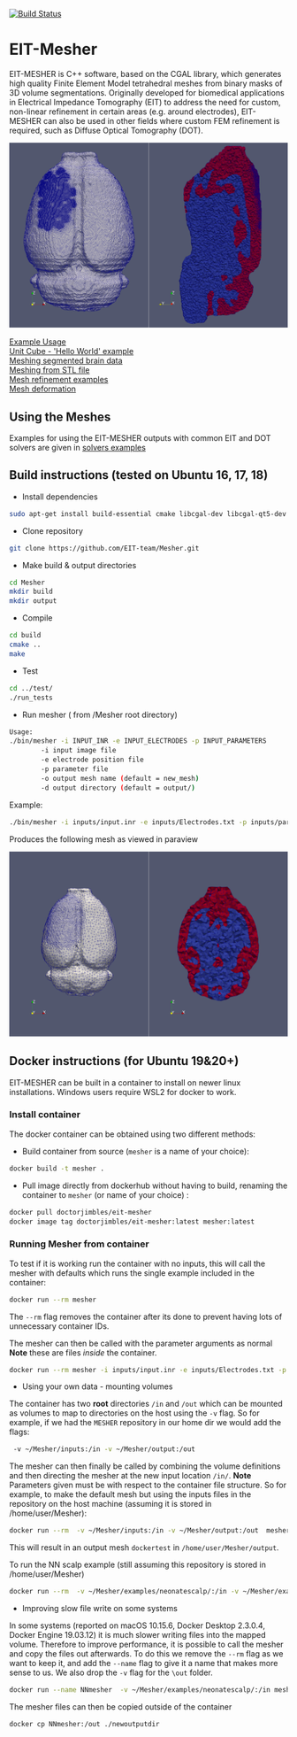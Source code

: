 [![Build Status](https://travis-ci.org/EIT-team/Mesher.svg?branch=master)](https://travis-ci.org/EIT-team/Mesher)
# EIT-Mesher

EIT-MESHER is C++ software, based on the CGAL library, which generates high quality Finite Element Model tetrahedral meshes from binary masks of 3D volume segmentations. Originally developed for biomedical applications in Electrical Impedance Tomography (EIT) to address the need for custom, non-linear refinement in certain areas (e.g. around electrodes), EIT-MESHER can also be used in other fields where custom FEM refinement is required, such as Diffuse Optical Tomography (DOT).

<img src = "./examples/brain/figures/brain_PV_HR.png" alt="Rat Brain Mesh" width = 600>

[Example Usage](./examples/readme.md)  
[Unit Cube - 'Hello World' example](./examples/unitcube/readme.md)  
[Meshing segmented brain data](./examples/brain/readme.md)  
[Meshing from STL file](./examples/neonatescalp/readme.md)  
[Mesh refinement examples](./examples/refinements/readme.md)  
[Mesh deformation](./examples/deformation/readme.md)

## Using the Meshes

Examples for using the EIT-MESHER outputs with common EIT and DOT solvers are given in [solvers examples](examples/solvers)

## Build instructions (tested on Ubuntu 16, 17, 18)

* Install dependencies

```bash
sudo apt-get install build-essential cmake libcgal-dev libcgal-qt5-dev libglu1-mesa libxi-dev libxmu-dev libglu1-mesa-dev
```

* Clone repository

```bash
git clone https://github.com/EIT-team/Mesher.git
```

* Make build & output directories

```bash
cd Mesher
mkdir build
mkdir output
```

* Compile

```bash
cd build
cmake ..
make
```

* Test

```bash
cd ../test/
./run_tests
```

* Run mesher ( from /Mesher root directory)

```bash
Usage:
./bin/mesher -i INPUT_INR -e INPUT_ELECTRODES -p INPUT_PARAMETERS
        -i input image file
        -e electrode position file
        -p parameter file
        -o output mesh name (default = new_mesh)
        -d output directory (default = output/)
```

Example:

```bash
./bin/mesher -i inputs/input.inr -e inputs/Electrodes.txt -p inputs/params.txt
```

Produces the following mesh as viewed in paraview

![Brain Example](examples/brain/figures/brain_PV.png)

## Docker instructions (for Ubuntu 19&20+)

EIT-MESHER can be built in a container to install on newer linux installations. Windows users require WSL2 for docker to work.

### Install container

The docker container can be obtained using two different methods:

* Build container from source (`mesher` is a name of your choice):

```bash
docker build -t mesher .
```

* Pull image directly from dockerhub without having to build, renaming the container to `mesher` (or name of your choice) :

```bash
docker pull doctorjimbles/eit-mesher
docker image tag doctorjimbles/eit-mesher:latest mesher:latest
```

### Running Mesher from container

To test if it is working run the container with no inputs, this will call the mesher with defaults which runs the single example included in the container:

```bash
docker run --rm mesher
```

The `--rm` flag removes the container after its done to prevent having lots of unnecessary container IDs.

The mesher can then be called with the parameter arguments as normal **Note** these are files *inside* the container.

```bash
docker run --rm mesher -i inputs/input.inr -e inputs/Electrodes.txt -p inputs/params.txt
```

* Using your own data - mounting volumes

The container has two **root** directories `/in` and `/out` which can be mounted as volumes to map to directories on the host using the `-v` flag. So for example, if we had the `MESHER` repository in our home dir we would add the flags:

```bash
 -v ~/Mesher/inputs:/in -v ~/Mesher/output:/out
```

The mesher can then finally be called by combining the volume definitions and then directing the mesher at the new input location `/in/`. **Note** Parameters given must be with respect to the container file structure. So for example, to make the default mesh but using the inputs files in the repository on the host machine (assuming it is stored in /home/user/Mesher):

```bash
docker run --rm  -v ~/Mesher/inputs:/in -v ~/Mesher/output:/out  mesher -i /in/input.inr -e /in/Electrodes.txt -p /in/params.txt -d /out/ -o dockertest
```

This will result in an output mesh `dockertest` in `/home/user/Mesher/output`.

To run the NN scalp example (still assuming this repository is stored in /home/user/Mesher)

```bash
docker run --rm  -v ~/Mesher/examples/neonatescalp/:/in -v ~/Mesher/examples/neonatescalp/output:/out  mesher -i /in/NNscalp.inr -e /in/NNscalp_elecINRpos.txt -p /in/NNscalp_param.txt -d /out/ -o dockertestNN
```

* Improving slow file write on some systems

In some systems (reported on macOS 10.15.6, Docker Desktop 2.3.0.4, Docker Engine 19.03.12) it is much slower writing files into the mapped volume. Therefore to improve performance, it is possible to call the mesher and copy the files out afterwards. To do this we remove the `--rm` flag as we want to keep it, and add the `--name` flag to give it a name that makes more sense to us. We also drop the `-v` flag for the `\out` folder.

```bash
docker run --name NNmesher  -v ~/Mesher/examples/neonatescalp/:/in mesher -i /in/NNscalp.inr -e /in/NNscalp_elecINRpos.txt -p /in/NNscalp_param.txt -d /out/ -o dockertestNN
```

The mesher files can then be copied outside of the container

```bash
docker cp NNmesher:/out ./newoutputdir
```